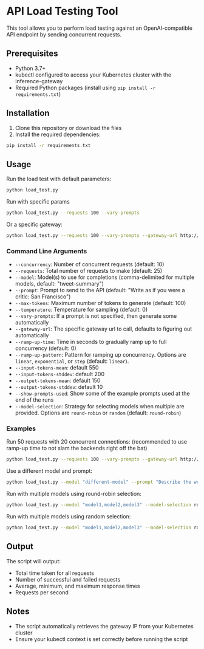 # API Load Testing Tool

This tool allows you to perform load testing against an OpenAI-compatible API endpoint by sending concurrent requests.

## Prerequisites

- Python 3.7+
- kubectl configured to access your Kubernetes cluster with the inference-gateway
- Required Python packages (install using `pip install -r requirements.txt`)

## Installation

1. Clone this repository or download the files
2. Install the required dependencies:

```bash
pip install -r requirements.txt
```

## Usage

Run the load test with default parameters:

```bash
python load_test.py
```

Run with specific params

```bash
python load_test.py --requests 100 --vary-prompts
```

Or a specific gateway:

```bash
python load_test.py --requests 100 --vary-prompts --gateway-url http://IPHERE:8000 
```

### Command Line Arguments

- `--concurrency`: Number of concurrent requests (default: 10)
- `--requests`: Total number of requests to make (default: 25)
- `--model`: Model(s) to use for completions (comma-delimited for multiple models, default: "tweet-summary")
- `--prompt`: Prompt to send to the API (default: "Write as if you were a critic: San Francisco")
- `--max-tokens`: Maximum number of tokens to generate (default: 100)
- `--temperature`: Temperature for sampling (default: 0)
- `--vary-prompts`: If a prompt is not specified, then generate some automatically
- `--gateway-url`: The specific gateway url to call, defaults to figuring out automatically
- `--ramp-up-time`: Time in seconds to gradually ramp up to full concurrency (default: 0)
- `--ramp-up-pattern`: Pattern for ramping up concurrency. Options are `linear`, `exponential`, or `step` (default: `linear`).
- `--input-tokens-mean`: default 550
- `--input-tokens-stddev`: default 200
- `--output-tokens-mean`: default 150
- `--output-tokens-stddev`: default 10
- `--show-prompts-used`: Show some of the example prompts used at the end of the runs
- `--model-selection`: Strategy for selecting models when multiple are provided. Options are `round-robin` or `random` (default: `round-robin`)

### Examples

Run 50 requests with 20 concurrent connections:
(recommended to use ramp-up time to not slam the backends right off the bat)

```bash
python load_test.py --requests 100 --vary-prompts --gateway-url http://$IP:$PORT --concurrency 50 --ramp-up-time 30

```

Use a different model and prompt:

```bash
python load_test.py --model "different-model" --prompt "Describe the weather in New York"
```

Run with multiple models using round-robin selection:
```bash
python load_test.py --model "model1,model2,model3" --model-selection round-robin
```

Run with multiple models using random selection:
```bash
python load_test.py --model "model1,model2,model3" --model-selection random
```

## Output

The script will output:
- Total time taken for all requests
- Number of successful and failed requests
- Average, minimum, and maximum response times
- Requests per second

## Notes

- The script automatically retrieves the gateway IP from your Kubernetes cluster
- Ensure your kubectl context is set correctly before running the script